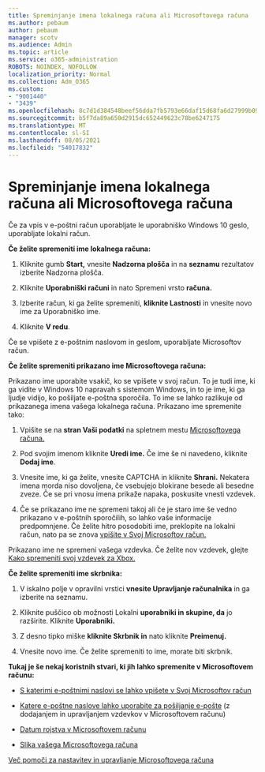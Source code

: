 ```yaml
---
title: Spreminjanje imena lokalnega računa ali Microsoftovega računa
ms.author: pebaum
author: pebaum
manager: scotv
ms.audience: Admin
ms.topic: article
ms.service: o365-administration
ROBOTS: NOINDEX, NOFOLLOW
localization_priority: Normal
ms.collection: Adm_O365
ms.custom:
- "9001440"
- "3439"
ms.openlocfilehash: 8c7d1d384548beef56dda7fb5793e66daf15d68fa6d27999b09a6321579dfff6
ms.sourcegitcommit: b5f7da89a650d2915dc652449623c78be6247175
ms.translationtype: MT
ms.contentlocale: sl-SI
ms.lasthandoff: 08/05/2021
ms.locfileid: "54017832"
---
```

# <a name="change-the-name-of-a-local-account-or-a-microsoft-account"></a>Spreminjanje imena lokalnega računa ali Microsoftovega računa

Če za vpis v e-poštni račun uporabljate le uporabniško Windows 10 geslo, uporabljate lokalni račun. 

**Če želite spremeniti ime lokalnega računa:**

1. Kliknite gumb **Start,** vnesite **Nadzorna plošča** in na **seznamu** rezultatov izberite Nadzorna plošča.

2. Kliknite **Uporabniški računi** in nato Spremeni vrsto **računa.**

3. Izberite račun, ki ga želite spremeniti, **kliknite Lastnosti** in vnesite novo ime za Uporabniško ime.

4. Kliknite **V redu**.

Če se vpišete z e-poštnim naslovom in geslom, uporabljate Microsoftov račun.

**Če želite spremeniti prikazano ime Microsoftovega računa:**

Prikazano ime uporabite vsakič, ko se vpišete v svoj račun. To je tudi ime, ki ga vidite v Windows 10 napravah s sistemom Windows, in to je ime, ki ga ljudje vidijo, ko pošiljate e-poštna sporočila. To ime se lahko razlikuje od prikazanega imena vašega lokalnega računa. Prikazano ime spremenite tako:

1. Vpišite se na **stran Vaši podatki** na spletnem mestu [Microsoftovega računa.](https://account.microsoft.com/)

2. Pod svojim imenom kliknite **Uredi ime.** Če ime še ni navedeno, kliknite **Dodaj ime**. 

3. Vnesite ime, ki ga želite, vnesite CAPTCHA in kliknite **Shrani.** Nekatera imena morda niso dovoljena, če vsebujejo blokirane besede ali besedne zveze. Če se pri vnosu imena prikaže napaka, poskusite vnesti vzdevek.

4. Če se prikazano ime ne spremeni takoj ali če je staro ime še vedno prikazano v e-poštnih sporočilih, so lahko vaše informacije predpomnjene. Če želite hitro posodobiti ime, preklopite na lokalni račun, nato pa se znova [vpišite v Svoj Microsoftov račun.](https://account.microsoft.com/)

Prikazano ime ne spremeni vašega vzdevka. Če želite nov vzdevek, glejte [Kako spremeniti svoj vzdevek za Xbox.](https://support.xbox.com/id-ID/account-management/change-xbox-live-gamertag)

**Če želite spremeniti ime skrbnika:**

1. V iskalno polje v opravilni vrstici **vnesite Upravljanje računalnika** in ga izberite na seznamu.

2. Kliknite puščico ob možnosti Lokalni **uporabniki in skupine, da** jo razširite. Kliknite **Uporabniki.**

3. Z desno tipko miške **kliknite Skrbnik in** nato kliknite **Preimenuj.**

4. Vnesite novo ime. Če želite spremeniti to ime, morate biti skrbnik.

**Tukaj je še nekaj koristnih stvari, ki jih lahko spremenite v Microsoftovem računu:**

- [S katerimi e-poštnimi naslovi se lahko vpišete v Svoj Microsoftov račun](https://support.microsoft.com/help/4026162)

- [Katere e-poštne naslove lahko uporabite za pošiljanje e-pošte](https://support.microsoft.com/help/12407) (z dodajanjem in upravljanjem vzdevkov v Microsoftovem računu)

- [Datum rojstva v Microsoftovem računu](https://support.microsoft.com/help/12411)

- [Slika vašega Microsoftovega računa](https://support.microsoft.com/help/4026790)

[Več pomoči za nastavitev in upravljanje Microsoftovega računa](https://support.microsoft.com/hub/4294457/microsoft-account-help#manage-account)